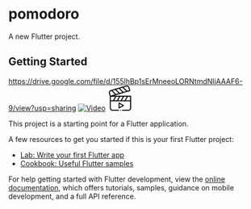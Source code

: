 # pomodoro

A new Flutter project.

## Getting Started
https://drive.google.com/file/d/155lhBp1sErMneeoLORNtmdNljAAAF6-9/view?usp=sharing
[![Video](<img src="video.png" alt="Videonuzun Başlığı" width="150" height="100">)](https://drive.google.com/file/d/155lhBp1sErMneeoLORNtmdNljAAAF6-9/view?usp=sharing)
<a href="https://drive.google.com/file/d/155lhBp1sErMneeoLORNtmdNljAAAF6-9/view?usp=sharing">
  <img src="video.png" alt="Videonuzun Başlığı" width="50" height="50">
</a>

This project is a starting point for a Flutter application.

A few resources to get you started if this is your first Flutter project:

- [Lab: Write your first Flutter app](https://docs.flutter.dev/get-started/codelab)
- [Cookbook: Useful Flutter samples](https://docs.flutter.dev/cookbook)

For help getting started with Flutter development, view the
[online documentation](https://docs.flutter.dev/), which offers tutorials,
samples, guidance on mobile development, and a full API reference.
